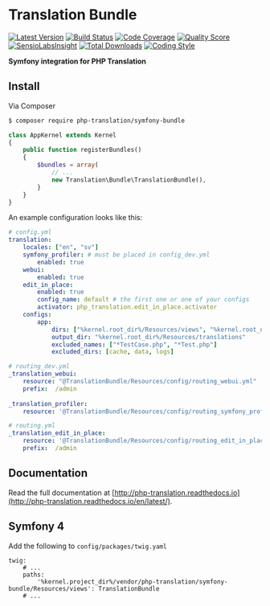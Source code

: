 # Translation Bundle

[![Latest Version](https://img.shields.io/github/release/php-translation/symfony-bundle.svg?style=flat-square)](https://github.com/php-translation/symfony-bundle/releases)
[![Build Status](https://img.shields.io/travis/php-translation/symfony-bundle.svg?style=flat-square)](https://travis-ci.org/php-translation/symfony-bundle)
[![Code Coverage](https://img.shields.io/scrutinizer/coverage/g/php-translation/symfony-bundle.svg?style=flat-square)](https://scrutinizer-ci.com/g/php-translation/symfony-bundle)
[![Quality Score](https://img.shields.io/scrutinizer/g/php-translation/symfony-bundle.svg?style=flat-square)](https://scrutinizer-ci.com/g/php-translation/symfony-bundle)
[![SensioLabsInsight](https://insight.sensiolabs.com/projects/c289ebe2-41c4-429f-afba-de2f905b9bdb/mini.png)](https://insight.sensiolabs.com/projects/c289ebe2-41c4-429f-afba-de2f905b9bdb)
[![Total Downloads](https://img.shields.io/packagist/dt/php-translation/symfony-bundle.svg?style=flat-square)](https://packagist.org/packages/php-translation/symfony-bundle)
[![Coding Style](https://styleci.io/repos/75462210/shield)](https://styleci.io/repos/75462210)


**Symfony integration for PHP Translation**

## Install

Via Composer

``` bash
$ composer require php-translation/symfony-bundle
```

```php
class AppKernel extends Kernel
{
    public function registerBundles()
    {
        $bundles = array(
            // ...
            new Translation\Bundle\TranslationBundle(),
        }
    }
}
```

An example configuration looks like this: 

```yaml
# config.yml
translation:
    locales: ["en", "sv"]
    symfony_profiler: # must be placed in config_dev.yml
        enabled: true
    webui:
        enabled: true
    edit_in_place:
        enabled: true
        config_name: default # the first one or one of your configs
        activator: php_translation.edit_in_place.activator
    configs:
        app:
            dirs: ["%kernel.root_dir%/Resources/views", "%kernel.root_dir%/../src"]
            output_dir: "%kernel.root_dir%/Resources/translations"
            excluded_names: ["*TestCase.php", "*Test.php"]
            excluded_dirs: [cache, data, logs]
```

```yaml
# routing_dev.yml
_translation_webui:
    resource: "@TranslationBundle/Resources/config/routing_webui.yml"
    prefix:  /admin
  
_translation_profiler:
    resource: '@TranslationBundle/Resources/config/routing_symfony_profiler.yml'
```

```yaml
# routing.yml
_translation_edit_in_place:
    resource: '@TranslationBundle/Resources/config/routing_edit_in_place.yml'
    prefix:  /admin
```

## Documentation

Read the full documentation at [http://php-translation.readthedocs.io](http://php-translation.readthedocs.io/en/latest/).

## Symfony 4

Add the following to `config/packages/twig.yaml`

```
twig:
    # ...
    paths:
        '%kernel.project_dir%/vendor/php-translation/symfony-bundle/Resources/views': TranslationBundle
    # ...
```